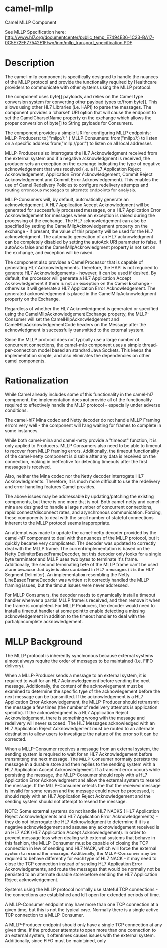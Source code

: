 # camel-mllp

Camel MLLP Component

See MLLP Specification here:
http://www.hl7.org/documentcenter/public_temp_E7494E36-1C23-BA17-0C5E72EF77542E1F/wg/inm/mllp_transport_specification.PDF

# Description

The camel-mllp component is specifically designed to handle the nuances of the MLLP protocol and provide
the functionality required by Healthcare providers to communicate with other systems using the MLLP protocol.

The component uses byte[] payloads, and relies on the Camel type conversion system for converting other payload
types to/from byte[]. This allows using other HL7 Libraries (i.e. HAPI) to parse the messages. The component
provides a 'charset' URI option that will cause the endpoint to set the CamelCharsetName property on the exchange
which allows the proper conversion of byte[] to String payloads for Consumers.

The component provides a simple URI for configuring MLLP endpoints:
MLLP-Producers:
to( "mllp://<host or ip>:<port>" )
MLLP-Consumers:
from("mllp://<host or ip>:<listening port>) to listen on a specific address
from("mllp://port") to listen on all local addresses

MLLP-Producers also interrogate the HL7 Acknowledgment received from the external system and if a negative
acknowledgment
is received, the producer sets an exception on the exchange indicating the type of negative acknowledgement that was
received (i.e. a HL7 Application Reject Acknowledgement, Application Error Acknowledgement,
Commit Reject Acknowledgement and Commit Error Acknowledgement). This enables the use of Camel Redelivery
Policies to configure redelivery attempts and routing erroneous messages to alternate endpoints for analysis.

MLLP-Consumers will, by default, automatically generate an acknowledgement. A HL7 Application Accept Acknowledgment
will be generated for successfully processed messages, or a HL7 Application Error Acknowledgement for messages where an
exception is raised during the processing of the exchange. The HL7 acknowledgement can also be specified by setting the
CamelMllpAcknowledgement property on the exchange - if present, the value of this property will be used for the HL7
acknowledgment. The automatic generation of an HL7 acknowledgment can be completely disabled by setting the autoAck
URI parameter to false. If autoAck=false and the CamelMllpAcknowledgment property is not set on the exchange, and
exception will be raised.

The component also provides a Camel Processor that is capable of generating HL7 Acknowledgements. Therefore, the HAPI
is not required to generate HL7 Acknowledgements - however, it can be used if desired.
By default, the processor will generate a HL7 Application Accept Acknowledgement if there is not an exception on the
Camel Exchange - otherwise it will generate a HL7 Application Error Acknowledgement. The generated acknowledgement
is placed in the CamelMllpAcknowledgment property on the Exchange.

Regardless of whether the HL7 Acknowledgment is generated or specified using the CamelMllpAcknowledgement Exchange
property,
the MLLP-Consumer will set the CamelHllpAcknowledgement and CamelHllpAcknowledgementCode headers on the Message after
the
acknowledgment is successfully transmitted to the external system.

Since the MLLP protocol does not typically use a large number of concurrent connections, the camel-mllp component uses
a simple thread-per-connection model based an standard Java Sockets. This keeps the implementation simple, and also
eliminates the dependencies on other camel components.

# Rationalization

While Camel already includes some of this functionality in the camel-hl7 component, the implementation does not
provide all of the functionality required to effectively handle the MLLP protocol - especially under adverse conditions.

The camel-hl7 Mina codec and Netty decoder do not handle MLLP Framing errors very well - the component will hang waiting
for frames to complete in some instances.

While both camel-mina and camel-netty provide a "timeout" function, it is only applied to Producers. MLLP Consumers
also need to be able to timeout to recover from MLLP framing errors. Additionally, the timeout functionality of the
camel-netty component is disable after any data is received on the connection, making in ineffective for detecting
timeouts after the first messages is received.

Also, neither the Mina codec nor the Netty decoder interrogate HL7 Acknowledgments. Therefore, it is much more
difficult to use the redelivery and error handling features Camel provides.

The above issues may be addressable by updating/patching the existing components, but there is one more that is not.
Both camel-netty and camel-mina are designed to handle a large number of concurrent connections, rapid
connect/disconnect
rates, and asynchronous communication. Forcing, these components to deal with the small number of stateful connections
inherent to the MLLP protocol seems inappropriate.

An attempt was made to update the camel-netty decoder provided by the camel-hl7 component to deal with the nuances of
the MLLP protocol, but it quickly became very complicated. The decoder was updated to correctly deal with the MLLP
frame. The current implementation is based on the Netty DelimiterBasedFrameDecoder, but this decoder only looks for a
single byte terminator and MLLP uses two bytes to terminate it's frame. Additionally, the second terminating byte of the
MLLP frame can't be used alone because that byte is also contained in HL7 messages (it is the HL7 Segment Delimiter).
An implementation resembling the Netty LineBasedFrameDecoder was written at it correctly handled the MLLP framing
issues,
but the timout issues were never addressed.

For MLLP Consumers, the decoder needs to dynamically install a timeout handler whenver a partial MLLP frame is received,
and then remove it when the frame is completed. For MLLP Producers, the decoder would need to install a timeout handler
at some point to enable detecting a missing acknowledgement in addition to the timeout handler to deal with the
partial/incomplete acknowledgement.

# MLLP Background

The MLLP protocol is inherently synchronous because external systems almost always require the order of messages to be
maintained (i.e. FIFO delivery).

When a MLLP-Producer sends a message to an external system, it is required to wait for
an HL7 Acknowledgement before sending the next message. Additionally, the content of the acknowlegement must be examined
to determine the specific type of the acknowlegement before the next message can be transmitted. If the acknowledgement
is a HL7 Application Error Acknowledgement, the MLLP-Producer should retransmit the message a few times (the number of
redelivery attempts is application specific). If the acknowledgment is a HL7 Application Reject Acknowledgement, there
is something wrong with the message and redelivery will never succeed. The HL7 Messages acknowledged with an HL7
Application
Reject Acknowledgement must be routed to an alternate destination to allow users to investigate the nature of the error
so it can be corrected.

When a MLLP-Consumer receives a message from an external system, the sending system is required to wait for an HL7
Acknowledgement
before transmitting the next message. The MLLP-Consumer normally persists the message in a durable store and then
replies
to the sending system with a HL7 Application Accept Acknowledgement. If a transient error occurs while persisting the
message, the MLLP-Consumer should reply with a HL7 Application Error Acknowledgment and allow the external system to
resend
the message. If the MLLP-Consumer detects the that the received message is invalid for some reason and the message could
never be processed, it should reply with an HL7 Application Reject Acknowledgement and the sending system should not
attempt to resend the message.

NOTE:  Some external systems do not handle HL7 NACKS ( HL7 Application Reject Acknowledgments and HL7 Application Error
Acknowledgements) - they do not interrogate the HL7 Acknowledgment to determine if it is a negative acknowledgement and
assume any acknowledgement received is an HL7 ACK (HL7 Application Accept Acknowledgement). In order to prevent message
loss when dealing with external systems that behave in this fashion, the MLLP-Consumer must be capable of closing the
TCP connection in lew of sending and HL7 NACK, which will force the external system to resend the message. Additionally,
the MLLP-Consumer may be required to behave differently for each type of HL7 NACK - it may need to close the TCP
connection
instead of sending HL7 Application Error Acknowledgements, and route the messages that would be normally not be
persisted
to an alternate durable store before sending the HL7 Application Reject acknowledgement.

Systems using the MLLP protocol normally use stateful TCP connections - the connections are established and left open
for extended periods of time.

A MLLP-Consumer endpoint may have more than one TCP connection at a given time, but this is not the typical case.
Normally
there is a single active TCP connection to a MLLP-Consumer.

A MLLP-Producer endpoint should only have a single TCP connection at any given time. If the producer attempts to open
more
than one connection to an external system, it oftentimes causes issues with the external system. Additionally, since
FIFO
must be maintained, only 

